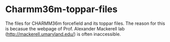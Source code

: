 # Charmm36m-toppar-files

The files for CHARMM36m forcefield and its toppar files. The reason for this is becasue the webpage of Prof. Alexander Mackerell lab (http://mackerell.umaryland.edu/) is often inaccessible. 
